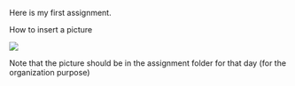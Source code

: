 Here is my first assignment.

How to insert a picture 

![](file_name.jpg)

Note that the picture should be in the assignment folder for that day (for the organization purpose)
